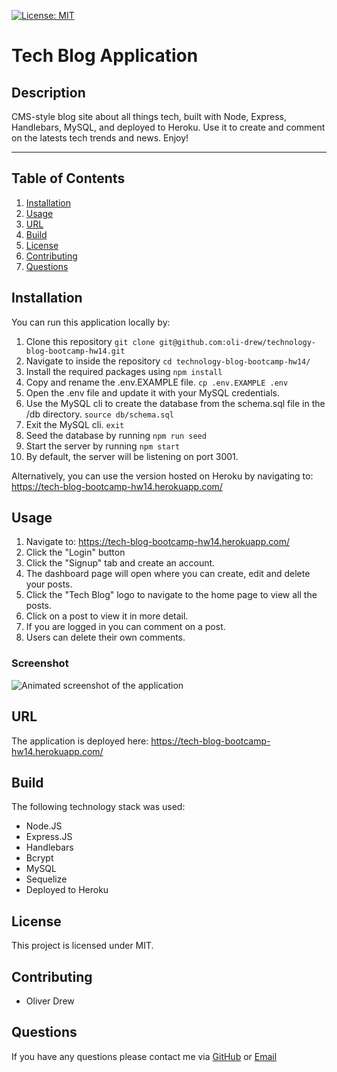 [![License: MIT](https://img.shields.io/badge/License-MIT-yellow.svg)](https://opensource.org/licenses/MIT)

# Tech Blog Application

## Description

CMS-style blog site about all things tech, built with Node, Express, Handlebars, MySQL, and deployed to Heroku.
Use it to create and comment on the latests tech trends and news. Enjoy!

---

## Table of Contents

1. [Installation](#installation)
2. [Usage](#usage)
3. [URL](#url)
4. [Build](#build)
5. [License](#license)
6. [Contributing](#contributing)
7. [Questions](#questions)

## Installation

You can run this application locally by:

1. Clone this repository `git clone git@github.com:oli-drew/technology-blog-bootcamp-hw14.git`
2. Navigate to inside the repository `cd technology-blog-bootcamp-hw14/`
3. Install the required packages using `npm install`
4. Copy and rename the .env.EXAMPLE file. `cp .env.EXAMPLE .env`
5. Open the .env file and update it with your MySQL credentials.
6. Use the MySQL cli to create the database from the schema.sql file in the /db directory. `source db/schema.sql`
7. Exit the MySQL cli. `exit`
8. Seed the database by running `npm run seed`
9. Start the server by running `npm start`
10. By default, the server will be listening on port 3001.

Alternatively, you can use the version hosted on Heroku by navigating to: https://tech-blog-bootcamp-hw14.herokuapp.com/

## Usage

1. Navigate to: https://tech-blog-bootcamp-hw14.herokuapp.com/
2. Click the "Login" button
3. Click the "Signup" tab and create an account.
4. The dashboard page will open where you can create, edit and delete your posts.
5. Click the "Tech Blog" logo to navigate to the home page to view all the posts.
6. Click on a post to view it in more detail.
7. If you are logged in you can comment on a post.
8. Users can delete their own comments.

### Screenshot

![Animated screenshot of the application](/assets/img/animated-screenshot.gif)

## URL

The application is deployed here: https://tech-blog-bootcamp-hw14.herokuapp.com/

## Build

The following technology stack was used:

- Node.JS
- Express.JS
- Handlebars
- Bcrypt
- MySQL
- Sequelize
- Deployed to Heroku

## License

This project is licensed under MIT.

## Contributing

- Oliver Drew

## Questions

If you have any questions please contact me via [GitHub](https://github.com/oli-drew) or [Email](mailto:oli-webdev@protonmail.com)

